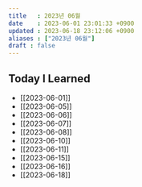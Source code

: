 ```yaml
---
title   : 2023년 06월
date    : 2023-06-01 23:01:33 +0900
updated : 2023-06-18 23:12:06 +0900
aliases : ["2023년 06월"]
draft : false
---
```


## Today I Learned

- [[2023-06-01]]
- [[2023-06-05]]
- [[2023-06-06]]
- [[2023-06-07]]
- [[2023-06-08]]
- [[2023-06-10]]
- [[2023-06-11]]
- [[2023-06-15]]
- [[2023-06-16]]
- [[2023-06-18]]
